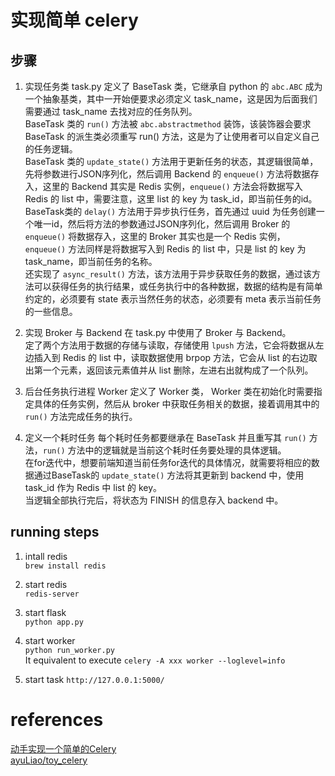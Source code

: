 # 实现简单 celery
## 步骤
1. 实现任务类 task.py
定义了 BaseTask 类，它继承自 python 的 `abc.ABC` 成为一个抽象基类，其中一开始便要求必须定义 task_name，这是因为后面我们需要通过 task_name 去找对应的任务队列。  
BaseTask 类的 `run()` 方法被 `abc.abstractmethod` 装饰，该装饰器会要求 BaseTask 的派生类必须重写 run() 方法，这是为了让使用者可以自定义自己的任务逻辑。  
BaseTask 类的 `update_state()` 方法用于更新任务的状态，其逻辑很简单，先将参数进行JSON序列化，然后调用 Backend 的 `enqueue()` 方法将数据存入，这里的 Backend 其实是 Redis 实例，`enqueue()` 方法会将数据写入 Redis 的 list 中，需要注意，这里 list 的 key 为 task_id，即当前任务的id。  
BaseTask类的 `delay()` 方法用于异步执行任务，首先通过 uuid 为任务创建一个唯一id，然后将方法的参数通过JSON序列化，然后调用 Broker 的 `enqueue()` 将数据存入，这里的 Broker 其实也是一个 Redis 实例，`enqueue()` 方法同样是将数据写入到 Redis 的 list 中，只是 list 的 key 为 task_name，即当前任务的名称。  
还实现了 `async_result()` 方法，该方法用于异步获取任务的数据，通过该方法可以获得任务的执行结果，或任务执行中的各种数据，数据的结构是有简单约定的，必须要有 state 表示当然任务的状态，必须要有 meta 表示当前任务的一些信息。

2. 实现 Broker 与 Backend
在 task.py 中使用了 Broker 与 Backend。  
定了两个方法用于数据的存储与读取，存储使用 `lpush` 方法，它会将数据从左边插入到 Redis 的 list 中，读取数据使用 brpop 方法，它会从 list 的右边取出第一个元素，返回该元素值并从 list 删除，左进右出就构成了一个队列。

3. 后台任务执行进程 Worker
定义了 Worker 类， Worker 类在初始化时需要指定具体的任务实例，然后从 broker 中获取任务相关的数据，接着调用其中的 `run()` 方法完成任务的执行。

4. 定义一个耗时任务
每个耗时任务都要继承在 BaseTask 并且重写其 `run()` 方法，`run()` 方法中的逻辑就是当前这个耗时任务要处理的具体逻辑。  
在for迭代中，想要前端知道当前任务for迭代的具体情况，就需要将相应的数据通过BaseTask的 `update_state()` 方法将其更新到 backend 中，使用 task_id 作为 Redis 中 list 的 key。  
当逻辑全部执行完后，将状态为 FINISH 的信息存入 backend 中。  

## running steps
1. intall redis  
`brew install redis`
   
2. start redis  
`redis-server`
   
3. start flask  
`python app.py`
   
4. start worker  
`python run_worker.py`  
It equivalent to execute `celery -A xxx worker --loglevel=info`
   
5. start task
`http://127.0.0.1:5000/`

# references
[动手实现一个简单的Celery](https://juejin.cn/post/6844903957312045064)  
[ayuLiao/toy_celery](https://github.com/ayuLiao/toy_celery)
